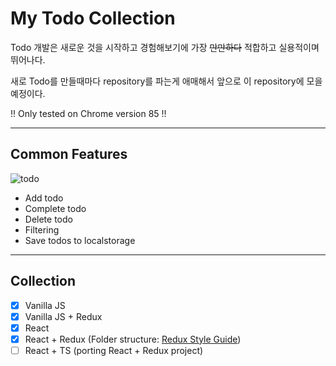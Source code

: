 # My Todo Collection

Todo 개발은 새로운 것을 시작하고 경험해보기에 가장 ~~만만하다~~ 적합하고 실용적이며 뛰어나다.

새로 Todo를 만들때마다 repository를 파는게 애매해서 앞으로 이 repository에 모을 예정이다.

!! Only tested on Chrome version 85 !!

---
## Common Features

![todo](https://user-images.githubusercontent.com/43704761/94131948-93b84580-fe99-11ea-8712-14a0ef30b2b7.png)

- Add todo
- Complete todo
- Delete todo
- Filtering
- Save todos to localstorage

---
## Collection

- [x] Vanilla JS
- [x] Vanilla JS + Redux
- [x] React
- [x] React + Redux (Folder structure: [Redux Style Guide](https://redux.js.org/style-guide/style-guide#structure-files-as-feature-folders-or-ducks))
- [ ] React + TS (porting React + Redux project)
